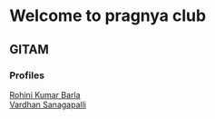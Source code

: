 # Welcome to pragnya club

## GITAM

### Profiles

[Rohini Kumar Barla](rohinibarla)  
[Vardhan Sanagapalli](vardhansans)